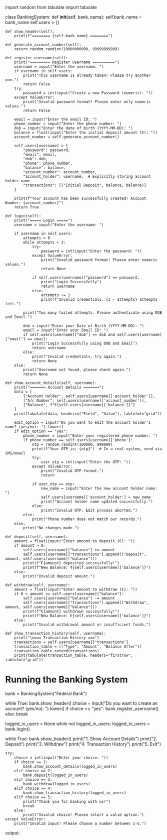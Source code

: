 import random
from tabulate import tabulate


class BankingSystem:
    def __init__(self, bank_name):
        self.bank_name = bank_name
        self.users = {}

    def show_header(self):
        print(f"======== {self.bank_name} ========")

    def generate_account_number(self):
        return random.randint(10000000000, 99999999999)

    def register_username(self):
        print("========= Register Username ==========")
        username = input("Enter the username: ")
        if username in self.users:
            print("This username is already taken! Please try another one.")
            return False
        try:
            password = int(input("Create a new Password (numeric): "))
        except ValueError:
            print("Invalid password format! Please enter only numeric values.")
            return False

        email = input("Enter the email ID: ")
        phone_number = input("Enter the phone number: ")
        dob = input("Enter the date of birth (YYYY-MM-DD): ")
        balance = float(input("Enter the initial deposit amount (€): "))
        account_number = self.generate_account_number()

        self.users[username] = {
            "password": password,
            "email": email,
            "dob": dob,
            "phone": phone_number,
            "balance": balance,
            "account_number": account_number,
            "account_holder": username,  # Explicitly storing account holder name
            "transactions": [("Initial Deposit", balance, balance)]
        }

        print(f"Your account has been successfully created! Account Number: {account_number}")
        return True

    def login(self):
        print("===== Login =====")
        username = input("Enter the username: ")

        if username in self.users:
            attempts = 0
            while attempts < 3:
                try:
                    password = int(input("Enter the password: "))
                except ValueError:
                    print("Invalid password format! Please enter numeric values.")
                    return None

                if self.users[username]["password"] == password:
                    print("Login Successfully")
                    return username
                else:
                    attempts += 1
                    print(f"Invalid credentials, {3 - attempts} attempts left.")

            print("Too many failed attempts. Please authenticate using DOB and Email.")

            dob = input("Enter your Date of Birth (YYYY-MM-DD): ")
            email = input("Enter your Email ID: ")
            if self.users[username]["dob"] == dob and self.users[username]["email"] == email:
                print("Login Successfully using DOB and Email")
                return username
            else:
                print("Invalid credentials, try again.")
                return None
        else:
            print("Username not found, please check again.")
            return None

    def show_account_details(self, username):
        print("======= Account Details =======")
        data = [
            ["Account Holder", self.users[username]['account_holder']],
            ["A/c Number", self.users[username]['account_number']],
            ["Balance", f"€{self.users[username]['balance']}"]
        ]
        print(tabulate(data, headers=["Field", "Value"], tablefmt="grid"))

        edit_option = input("Do you want to edit the account holder's name? (yes/no): ").lower()
        if edit_option == "yes":
            phone_number = input("Enter your registered phone number: ")
            if phone_number == self.users[username]['phone']:
                otp = random.randint(100000, 999999)
                print(f"Your OTP is: {otp}")  # In a real system, send via SMS/email
                try:
                    user_otp = int(input("Enter the OTP: "))
                except ValueError:
                    print("Invalid OTP format.")
                    return

                if user_otp == otp:
                    new_name = input("Enter the new account holder name: ")
                    self.users[username]['account_holder'] = new_name
                    print("Account holder name updated successfully.")
                else:
                    print("Invalid OTP. Edit process aborted.")
            else:
                print("Phone number does not match our records.")
        else:
            print("No changes made.")

    def deposit(self, username):
        amount = float(input("Enter amount to deposit (€): "))
        if amount > 0:
            self.users[username]["balance"] += amount
            self.users[username]["transactions"].append(("Deposit", amount, self.users[username]["balance"]))
            print(f"€{amount} deposited successfully!")
            print(f"New Balance: ₹{self.users[username]['balance']}")
        else:
            print("Invalid deposit amount.")

    def withdraw(self, username):
        amount = float(input("Enter amount to withdraw (€): "))
        if 0 < amount <= self.users[username]["balance"]:
            self.users[username]["balance"] -= amount
            self.users[username]["transactions"].append(("Withdraw", amount, self.users[username]["balance"]))
            print(f"€{amount} withdrawn successfully!")
            print(f"New Balance: €{self.users[username]['balance']}")
        else:
            print("Invalid withdrawal amount or insufficient funds.")

    def show_transaction_history(self, username):
        print("\n=== Transaction History ===")
        transactions = self.users[username]["transactions"]
        transaction_table = [["Type", "Amount", "Balance After"]]
        transaction_table.extend(transactions)
        print(tabulate(transaction_table, headers="firstrow", tablefmt="grid"))


# Running the Banking System
bank = BankingSystem("Federal Bank")

while True:
    bank.show_header()
    choice = input("Do you want to create an account? (yes/no): ").lower()
    if choice == "yes":
        bank.register_username()
    else:
        break

logged_in_users = None
while not logged_in_users:
    logged_in_users = bank.login()

while True:
    bank.show_header()
    print("1. Show Account Details")
    print("2. Deposit")
    print("3. Withdraw")
    print("4. Transaction History")
    print("5. Exit")

    try:
        choice = int(input("Enter your choice: "))
        if choice == 1:
            bank.show_account_details(logged_in_users)
        elif choice == 2:
            bank.deposit(logged_in_users)
        elif choice == 3:
            bank.withdraw(logged_in_users)
        elif choice == 4:
            bank.show_transaction_history(logged_in_users)
        elif choice == 5:
            print("Thank you for banking with us!")
            break
        else:
            print("Invalid choice! Please select a valid option.")
    except ValueError:
        print("Invalid input! Please choose a number between 1-5.")

output:


